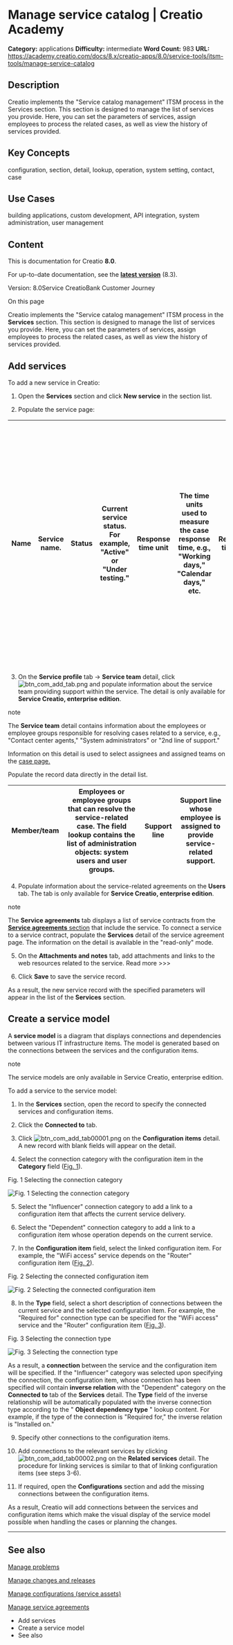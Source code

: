 # Manage service catalog | Creatio Academy

**Category:** applications **Difficulty:** intermediate **Word Count:** 983
**URL:**
https://academy.creatio.com/docs/8.x/creatio-apps/8.0/service-tools/itsm-tools/manage-service-catalog

## Description

Creatio implements the "Service catalog management" ITSM process in the Services
section. This section is designed to manage the list of services you provide.
Here, you can set the parameters of services, assign employees to process the
related cases, as well as view the history of services provided.

## Key Concepts

configuration, section, detail, lookup, operation, system setting, contact, case

## Use Cases

building applications, custom development, API integration, system
administration, user management

## Content

This is documentation for Creatio **8.0**.

For up-to-date documentation, see the
**[latest version](/docs/8.x/creatio-apps/overview/platform-overview)** (8.3).

Version: 8.0Service CreatioBank Customer Journey

On this page

Creatio implements the "Service catalog management" ITSM process in the
**Services** section. This section is designed to manage the list of services
you provide. Here, you can set the parameters of services, assign employees to
process the related cases, as well as view the history of services provided.

## Add services​

To add a new service in Creatio:

1. Open the **Services** section and click **New service** in the section list.

2. Populate the service page:

| Name | Service name. | Status | Current service status. For example, "Active" or "Under testing." | Response time unit | The time units used to measure the case response time, e.g., "Working days," "Calendar days," etc. | Resolution time unit | Time units used to measure the case resolution time, e.g., "Working days," "Calendar days," etc. | Owner | The employee responsible for the quality of the provided service. The field is only available for **Service Creatio, enterprise edition**. | Category | The service category, for example, "Hardware" or "Internal support." The field is only available for **Service Creatio, enterprise edition**. | Case category | The category that will be assigned to the cases based on this service: "Incident," "Complaint,""Claim," "Consultation" (available for The **Financial Services Creatio, customer journey edition**), "Service request." When you create a new case and populate the **Service** field, Creatio will specify the selected category in the **Category** field of the [case page](https://academy.creatio.com/documents?product=service%20enterprise&ver=7&id=1550). | Calendar | The calendar that defines the work of the support team. Creatio calculates the response and resolution time for the service-related cases based on the selected calendar. By default, the field is populated with the value specified in the "Base calendar" (BaseCalendar) system setting. Custom calendars can be set up in the corresponding lookup |
| ---- | ------------- | ------ | ----------------------------------------------------------------- | ------------------ | -------------------------------------------------------------------------------------------------- | -------------------- | ------------------------------------------------------------------------------------------------ | ----- | ------------------------------------------------------------------------------------------------------------------------------------------ | -------- | --------------------------------------------------------------------------------------------------------------------------------------------- | ------------- | ----------------------------------------------------------------------------------------------------------------------------------------------------------------------------------------------------------------------------------------------------------------------------------------------------------------------------------------------------------------------------------------------------------------------------------------------------------------- | -------- | ------------------------------------------------------------------------------------------------------------------------------------------------------------------------------------------------------------------------------------------------------------------------------------------------------------------------------------------------------ |

3. On the **Service profile** tab → **Service team** detail, click
   ![btn_com_add_tab.png](https://academy.creatio.com/guides/sites/en/files/documentation/user/en/itsm_tools/BPMonlineHelp/manage_service_catalog/btn_com_add_tab.png)
   and populate information about the service team providing support within the
   service. The detail is only available for **Service Creatio, enterprise
   edition**.

note

The **Service team** detail contains information about the employees or employee
groups responsible for resolving cases related to a service, e.g., "Contact
center agents," "System administrators" or "2nd line of support."

Information on this detail is used to select assignees and assigned teams on the
[case page.](https://academy.creatio.com/documents?product=service%20enterprise&ver=7&id=1550)

Populate the record data directly in the detail list.

| Member/team | Employees or employee groups that can resolve the service-related case. The field lookup contains the list of administration objects: system users and user groups. | Support line | Support line whose employee is assigned to provide service-related support. |
| ----------- | ------------------------------------------------------------------------------------------------------------------------------------------------------------------- | ------------ | --------------------------------------------------------------------------- |

4. Populate information about the service-related agreements on the **Users**
   tab. The tab is only available for **Service Creatio, enterprise edition**.

note

The **Service agreements** tab displays a list of service contracts from the
[**Service agreements** section](https://academy.creatio.com/documents?product=service%20enterprise&ver=7&id=1062)
that include the service. To connect a service to a service contract, populate
the **Services** detail of the service agreement page. The information on the
detail is available in the "read-only" mode.

5. On the **Attachments and notes** tab, add attachments and links to the web
   resources related to the service. Read more >>>

6. Click **Save** to save the service record.

As a result, the new service record with the specified parameters will appear in
the list of the **Services** section.

## Create a service model​

A **service model** is a diagram that displays connections and dependencies
between various IT infrastructure items. The model is generated based on the
connections between the services and the configuration items.

note

The service models are only available in Service Creatio, enterprise edition.

To add a service to the service model:

1. In the **Services** section, open the record to specify the connected
   services and configuration items.

2. Click the **Connected to** tab.

3. Click
   ![btn_com_add_tab00001.png](https://academy.creatio.com/guides/sites/en/files/documentation/user/en/itsm_tools/BPMonlineHelp/manage_service_catalog/btn_com_add_tab00001.png)
   on the **Configuration items** detail. A new record with blank fields will
   appear on the detail.

4. Select the connection category with the configuration item in the
   **Category** field ([Fig. 1](https://academy.creatio.com#XREF_79270_96)).

Fig. 1 Selecting the connection category

![Fig. 1 Selecting the connection category](https://academy.creatio.com/guides/sites/en/files/documentation/user/en/itsm_tools/BPMonlineHelp/manage_service_catalog/scr_specs_services_connected_category.png)

5. Select the "Influencer" connection category to add a link to a configuration
   item that affects the current service delivery.

6. Select the "Dependent" connection category to add a link to a configuration
   item whose operation depends on the current service.

7. In the **Configuration item** field, select the linked configuration item.
   For example, the "WiFi access" service depends on the "Router" configuration
   item ([Fig. 2](https://academy.creatio.com#XREF_13770_97)).

Fig. 2 Selecting the connected configuration item

![Fig. 2 Selecting the connected configuration item](https://academy.creatio.com/guides/sites/en/files/documentation/user/en/itsm_tools/BPMonlineHelp/manage_service_catalog/scr_specs_services_connected_ci.png)

8. In the **Type** field, select a short description of connections between the
   current service and the selected configuration item. For example, the
   "Required for" connection type can be specified for the "WiFi access" service
   and the "Router" configuration item
   ([Fig. 3](https://academy.creatio.com#XREF_46967_98)).

Fig. 3 Selecting the connection type

![Fig. 3 Selecting the connection type](https://academy.creatio.com/guides/sites/en/files/documentation/user/en/itsm_tools/BPMonlineHelp/manage_service_catalog/scr_specs_services_connected_type.png)

As a result, a **connection** between the service and the configuration item
will be specified. If the "Influencer" category was selected upon specifying the
connection, the configuration item, whose connection has been specified will
contain **inverse relation** with the "Dependent" category on the **Connected
to** tab of the **Services** detail. The **Type** field of the inverse
relationship will be automatically populated with the inverse connection type
according to the " **Object dependency type** " lookup content. For example, if
the type of the connection is "Required for," the inverse relation is "Installed
on."

9. Specify other connections to the configuration items.

10. Add connections to the relevant services by clicking
    ![btn_com_add_tab00002.png](https://academy.creatio.com/guides/sites/en/files/documentation/user/en/itsm_tools/BPMonlineHelp/manage_service_catalog/btn_com_add_tab00002.png)
    on the **Related services** detail. The procedure for linking services is
    similar to that of linking configuration items (see steps 3-6).

11. If required, open the **Configurations** section and add the missing
    connections between the configuration items.

As a result, Creatio will add connections between the services and configuration
items which make the visual display of the service model possible when handling
the cases or planning the changes.

---

## See also​

[Manage problems](https://academy.creatio.com/documents?product=service%20enterprise&ver=7&id=1064)

[Manage changes and releases](https://academy.creatio.com/documents?product=service%20enterprise&ver=7&id=1067)

[Manage configurations (service assets)](https://academy.creatio.com/documents?product=service%20enterprise&ver=7&id=1065)

[Manage service agreements](https://academy.creatio.com/documents?product=service%20enterprise&ver=7&id=1062)

- Add services
- Create a service model
- See also

